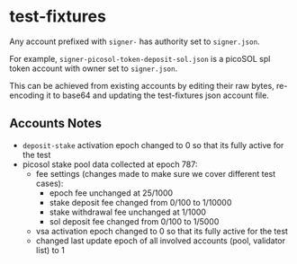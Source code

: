 # test-fixtures

Any account prefixed with `signer-` has authority set to `signer.json`.

For example, `signer-picosol-token-deposit-sol.json` is a picoSOL spl token account with owner set to `signer.json`.

This can be achieved from existing accounts by editing their raw bytes, re-encoding it to base64 and updating the test-fixtures json account file.

## Accounts Notes

- `deposit-stake` activation epoch changed to 0 so that its fully active for the test
- picosol stake pool data collected at epoch 787:
  - fee settings (changes made to make sure we cover different test cases):
    - epoch fee unchanged at 25/1000
    - stake deposit fee changed from 0/100 to 1/10000
    - stake withdrawal fee unchanged at 1/1000
    - sol deposit fee changed from 0/100 to 1/5000
  - vsa activation epoch changed to 0 so that its fully active for the test
  - changed last update epoch of all involved accounts (pool, validator list) to 1
